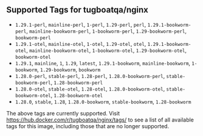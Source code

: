 ## Supported Tags for tugboatqa/nginx

* `1.29.1-perl`, `mainline-perl`, `1-perl`, `1.29-perl`, `perl`, `1.29.1-bookworm-perl`, `mainline-bookworm-perl`, `1-bookworm-perl`, `1.29-bookworm-perl`, `bookworm-perl`
* `1.29.1-otel`, `mainline-otel`, `1-otel`, `1.29-otel`, `otel`, `1.29.1-bookworm-otel`, `mainline-bookworm-otel`, `1-bookworm-otel`, `1.29-bookworm-otel`, `bookworm-otel`
* `1.29.1`, `mainline`, `1`, `1.29`, `latest`, `1.29.1-bookworm`, `mainline-bookworm`, `1-bookworm`, `1.29-bookworm`, `bookworm`
* `1.28.0-perl`, `stable-perl`, `1.28-perl`, `1.28.0-bookworm-perl`, `stable-bookworm-perl`, `1.28-bookworm-perl`
* `1.28.0-otel`, `stable-otel`, `1.28-otel`, `1.28.0-bookworm-otel`, `stable-bookworm-otel`, `1.28-bookworm-otel`
* `1.28.0`, `stable`, `1.28`, `1.28.0-bookworm`, `stable-bookworm`, `1.28-bookworm`

The above tags are currently supported. Visit https://hub.docker.com/r/tugboatqa/nginx/tags/ to see a list of all available tags for this image, including those that are no longer supported.
